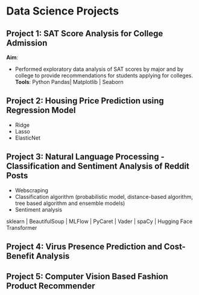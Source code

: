 # Data Science Projects

## Project 1: SAT Score Analysis for College Admission
**Aim**:
- Performed exploratory data analysis of SAT scores by major and by college to provide recommendations for students applying for colleges.
**Tools**:
Python Pandas| Matplotlib | Seaborn

## Project 2: Housing Price Prediction using Regression Model
- Ridge
- Lasso
- ElasticNet

## Project 3: Natural Language Processing - Classification and Sentiment Analysis of Reddit Posts
- Webscraping
- Classification algorithm (probabilistic model, distance-based algorithm, tree based algorithm and ensemble models)
- Sentiment analysis

sklearn | BeautifulSoup | MLFlow | PyCaret | Vader | spaCy | Hugging Face Transformer

## Project 4: Virus Presence Prediction and Cost-Benefit Analysis

## Project 5: Computer Vision Based Fashion Product Recommender

